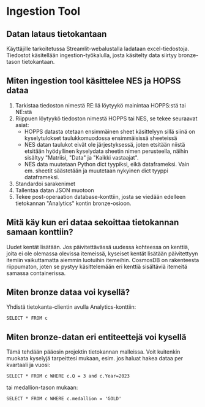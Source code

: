 
# Ingestion Tool



## Datan lataus tietokantaan
Käyttäjille tarkoitetussa Streamlit-webalustalla ladataan excel-tiedostoja. Tiedostot käsitellään ingestion-työkalulla, josta käsitelty data siirtyy bronze-tason tietokantaan.

## Miten ingestion tool käsittelee NES ja HOPSS dataa

1. Tarkistaa tiedoston nimestä RE:llä löytyykö mainintaa HOPPS:stä tai NE:stä
2. Riippuen löytyykö tiedoston nimestä HOPPS tai NES, se tekee seuraavat asiat:
    * HOPPS datasta otetaan ensimmäinen sheet käsittelyyn sillä siinä on kyselytulokset taulukkomuodossa ensimmäisissä sheeteissä
    * NES datan taulukot eivät ole järjestyksessä, joten etsitään niistä etsitään hyödyllinen kyselydata sheetin nimen perusteella, näihin sisältyy "Matriisi, "Data" ja "Kaikki vastaajat".
    * NES data muutetaan Python dict tyypiksi, eikä dataframeksi. Vain em. sheetit säästetään ja muutetaan nykyinen dict tyyppi dataframeksi.
3. Standardoi sarakenimet
3. Tallentaa datan JSON muotoon
4. Tekee post-operaation database-konttiin, josta se viedään edelleen tietokannan "Analytics" kontin bronze-osioon.

## Mitä käy kun eri dataa sekoittaa tietokannan samaan konttiin?

Uudet kentät lisätään. Jos päivitettävässä uudessa kohteessa on kenttiä, joita ei ole olemassa olevissa itemeissä, kyseiset kentät lisätään päivitettyyn itemiin vaikuttamatta aiemmin luotuihin itemeihin. CosmosDB on rakenteesta riippumaton, joten se pystyy käsittelemään eri kenttiä sisältäviä itemeitä samassa containerissa.

## Miten bronze dataa voi kysellä?
Yhdistä tietokanta-clientin avulla Analytics-konttiin:
```
SELECT * FROM c
```

## Miten bronze-datan eri entiteettejä voi kysellä

Tämä tehdään pääosin projektin tietokannan malleissa. Voit kuitenkin muokata kyselyjä tarpeittesi mukaan, esim. jos haluat hakea dataa per kvartaali ja vuosi:
```
SELECT * FROM c WHERE c.Q = 3 and c.Year=2023
```
tai medallion-tason mukaan:
```
SELECT * FROM c WHERE c.medallion = 'GOLD'
```